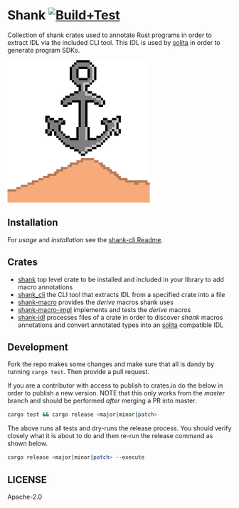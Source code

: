 # Shank [![Build+Test](https://github.com/metaplex-foundation/shank/actions/workflows/build+test.yml/badge.svg)](https://github.com/metaplex-foundation/shank/actions/workflows/build+test.yml)

Collection of shank crates used to annotate Rust programs in order to extract IDL via the
included CLI tool. This IDL is used by [solita](https://github.com/metaplex-foundation/solita) in order to generate program SDKs.

![shank-logo](./shank/assets/shank-logo.gif)

## Installation

For _usage_ and _installation_ see the [shank-cli Readme](./shank-cli/README.md).

## Crates

- [shank](./shank) top level crate to be installed and included in your library to add macro
  annotations
- [shank_cli](./shank-cli) the CLI tool that extracts IDL from a specified crate into a file
- [shank-macro](./shank-macro) provides the _derive_ macros shank uses
- [shank-macro-impl](./shank-macro-impl) implements and tests the _derive_ macros
- [shank-idl](./shank-idl) processes files of a crate in order to discover _shank_ macros
  annotations and convert annotated types into an [solita](https://github.com/metaplex-foundation/solita) compatible IDL

## Development

Fork the repo makes some changes and make sure that all is dandy by running `cargo test`. Then
provide a pull request.

If you are a contributor with access to publish to crates.io do the below in order to publish a
new version. NOTE that this only works from the _master_ branch and should be performed _after_
merging a PR into master.

```sh
cargo test && cargo release <major|minor|patch>
```

The above runs all tests and dry-runs the release process. You should verify closely what it is
about to do and then re-run the release command as shown below.

```sh
cargo release <major|minor|patch> --execute
```

## LICENSE

Apache-2.0
